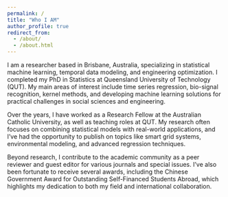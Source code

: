 ```yaml
---
permalink: /
title: "Who I AM"
author_profile: true
redirect_from: 
  - /about/
  - /about.html
---
```


I am a researcher based in Brisbane, Australia, specializing in statistical machine learning, temporal data modeling, and engineering optimization. I completed my PhD in Statistics at Queensland University of Technology (QUT). My main areas of interest include time series regression, bio-signal recognition, kernel methods, and developing machine learning solutions for practical challenges in social sciences and engineering.

Over the years, I have worked as a Research Fellow at the Australian Catholic University, as well as teaching roles at QUT. My research often focuses on combining statistical models with real-world applications, and I’ve had the opportunity to publish on topics like smart grid systems, environmental modeling, and advanced regression techniques.

Beyond research, I contribute to the academic community as a peer reviewer and guest editor for various journals and special issues. I’ve also been fortunate to receive several awards, including the Chinese Government Award for Outstanding Self-Financed Students Abroad, which highlights my dedication to both my field and international collaboration.
